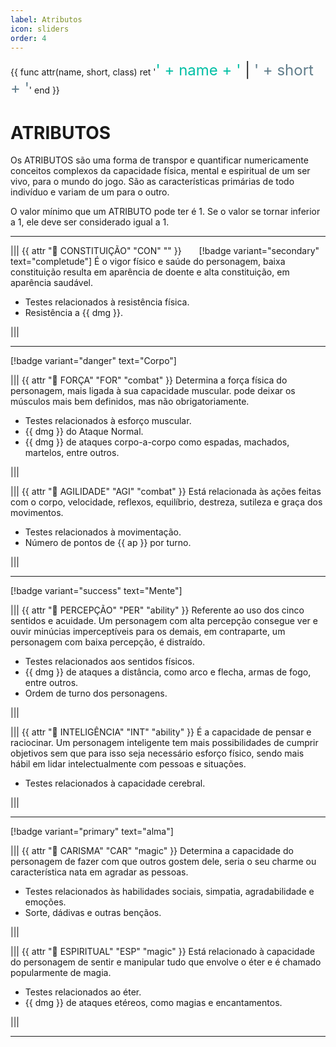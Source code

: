 ```yaml
---
label: Atributos
icon: sliders
order: 4
---
```


<style>

    .attr {
        font-size: 1.5rem;
        color: #00BFA5;
    }
    .bar { color: #212121; }
    .short { color: #607D8B; }

    .combat  { color: #D50000; }
    .ability { color: #64DD17; }
    .magic   { color: #304FFE; }

</style>

{{
    func attr(name, short, class)
        ret '<span class="attr ' + class + '">' + name + '<span class="bar"> | </span> <span class="short">' + short + '</span></span>'
    end
}}



# ATRIBUTOS

Os ATRIBUTOS são uma forma de transpor e quantificar numericamente conceitos complexos da capacidade física, mental e espiritual de um ser vivo, para o mundo do jogo. São as características primárias de todo indivíduo e variam de um para o outro.

O valor mínimo que um ATRIBUTO pode ter é 1. Se o valor se tornar inferior a 1, ele deve ser considerado igual a 1.

---



||| {{ attr " CONSTITUIÇÃO" "CON" "" }}  <span style="width: 20px; display: inline-block;"></span> [!badge variant="secondary" text="completude"]
É o vigor físico e saúde do personagem, baixa constituição resulta em aparência de doente e alta constituição, em aparência saudável.

* Testes relacionados à resistência física.
* Resistência a {{ dmg }}.

|||

---

[!badge variant="danger" text="Corpo"]

||| {{ attr " FORÇA" "FOR" "combat" }}
Determina a força física do personagem, mais ligada à sua capacidade muscular. pode deixar os músculos mais bem definidos, mas não obrigatoriamente.

* Testes relacionados à esforço muscular.
* {{ dmg }} do Ataque Normal.
* {{ dmg }} de ataques corpo-a-corpo como espadas, machados, martelos, entre outros.

|||

||| {{ attr " AGILIDADE" "AGI" "combat" }}
Está relacionada às ações feitas com o corpo, velocidade, reflexos, equilíbrio, destreza, sutileza e graça dos movimentos.

* Testes relacionados à movimentação.
* Número de pontos de {{ ap }} por turno.

|||

---

[!badge variant="success" text="Mente"]

||| {{ attr " PERCEPÇÃO" "PER" "ability" }}
Referente ao uso dos cinco sentidos e acuidade. Um personagem com alta percepção consegue ver e ouvir minúcias imperceptíveis para os demais, em contraparte, um personagem com baixa percepção, é distraído.

* Testes relacionados aos sentidos físicos.
* {{ dmg }} de ataques a distância, como arco e flecha, armas de fogo, entre outros.
* Ordem de turno dos personagens.

|||

||| {{ attr " INTELIGÊNCIA" "INT" "ability" }}
É a capacidade de pensar e raciocinar. Um personagem inteligente tem mais possibilidades de cumprir objetivos sem que para isso seja necessário esforço físico, sendo mais hábil em lidar intelectualmente com pessoas e situações.

* Testes relacionados à capacidade cerebral.

|||

---

[!badge variant="primary" text="alma"]

||| {{ attr " CARISMA" "CAR" "magic" }}
Determina a capacidade do personagem de fazer com que outros gostem dele, seria o seu charme ou característica nata em agradar as pessoas.

* Testes relacionados às habilidades sociais, simpatia, agradabilidade e emoções.
* Sorte, dádivas e outras bençãos.

|||

||| {{ attr " ESPIRITUAL" "ESP" "magic" }}
Está relacionado à capacidade do personagem de sentir e manipular tudo que envolve o éter e é chamado popularmente de magia.

* Testes relacionados ao éter.
* {{ dmg }} de ataques etéreos, como magias e encantamentos.

|||

---
